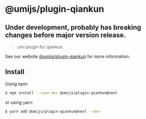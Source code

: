 # @umijs/plugin-qiankun

## Under development, probably has breaking changes before major version release.

> umi plugin for qiankun.

See our website [@umijs/plugin-qiankun](https://umijs.org/plugins/plugin-qiankun) for more information.

## Install

Using npm:

```bash
$ npm install --save-dev @umijs/plugin-qiankun@next
```

or using yarn:

```bash
$ yarn add @umijs/plugin-qiankun@next --dev
```
